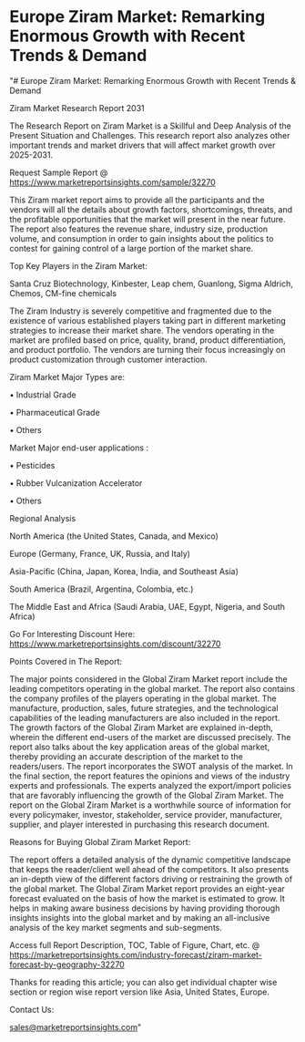 # Europe Ziram Market: Remarking Enormous Growth with Recent Trends & Demand
"# Europe Ziram Market: Remarking Enormous Growth with Recent Trends & Demand

Ziram Market Research Report 2031

The Research Report on Ziram Market is a Skillful and Deep Analysis of the Present Situation and Challenges. This research report also analyzes other important trends and market drivers that will affect market growth over 2025-2031.

Request Sample Report @ https://www.marketreportsinsights.com/sample/32270

This Ziram market report aims to provide all the participants and the vendors will all the details about growth factors, shortcomings, threats, and the profitable opportunities that the market will present in the near future. The report also features the revenue share, industry size, production volume, and consumption in order to gain insights about the politics to contest for gaining control of a large portion of the market share.

Top Key Players in the Ziram Market:

Santa Cruz Biotechnology, Kinbester, Leap chem, Guanlong, Sigma Aldrich, Chemos, CM-fine chemicals

The Ziram Industry is severely competitive and fragmented due to the existence of various established players taking part in different marketing strategies to increase their market share. The vendors operating in the market are profiled based on price, quality, brand, product differentiation, and product portfolio. The vendors are turning their focus increasingly on product customization through customer interaction.

Ziram Market Major Types are:

• Industrial Grade

• Pharmaceutical Grade

• Others

Market Major end-user applications :

• Pesticides

• Rubber Vulcanization Accelerator

• Others

Regional Analysis

North America (the United States, Canada, and Mexico)

Europe (Germany, France, UK, Russia, and Italy)

Asia-Pacific (China, Japan, Korea, India, and Southeast Asia)

South America (Brazil, Argentina, Colombia, etc.)

The Middle East and Africa (Saudi Arabia, UAE, Egypt, Nigeria, and South Africa)

Go For Interesting Discount Here: https://www.marketreportsinsights.com/discount/32270

Points Covered in The Report:

The major points considered in the Global Ziram Market report include the leading competitors operating in the global market.
The report also contains the company profiles of the players operating in the global market.
The manufacture, production, sales, future strategies, and the technological capabilities of the leading manufacturers are also included in the report.
The growth factors of the Global Ziram Market are explained in-depth, wherein the different end-users of the market are discussed precisely.
The report also talks about the key application areas of the global market, thereby providing an accurate description of the market to the readers/users.
The report incorporates the SWOT analysis of the market. In the final section, the report features the opinions and views of the industry experts and professionals. The experts analyzed the export/import policies that are favorably influencing the growth of the Global Ziram Market.
The report on the Global Ziram Market is a worthwhile source of information for every policymaker, investor, stakeholder, service provider, manufacturer, supplier, and player interested in purchasing this research document.

Reasons for Buying Global Ziram Market Report:

The report offers a detailed analysis of the dynamic competitive landscape that keeps the reader/client well ahead of the competitors.
It also presents an in-depth view of the different factors driving or restraining the growth of the global market.
The Global Ziram Market report provides an eight-year forecast evaluated on the basis of how the market is estimated to grow.
It helps in making aware business decisions by having providing thorough insights insights into the global market and by making an all-inclusive analysis of the key market segments and sub-segments.

Access full Report Description, TOC, Table of Figure, Chart, etc. @ https://marketreportsinsights.com/industry-forecast/ziram-market-forecast-by-geography-32270

Thanks for reading this article; you can also get individual chapter wise section or region wise report version like Asia, United States, Europe.

Contact Us:

sales@marketreportsinsights.com"
